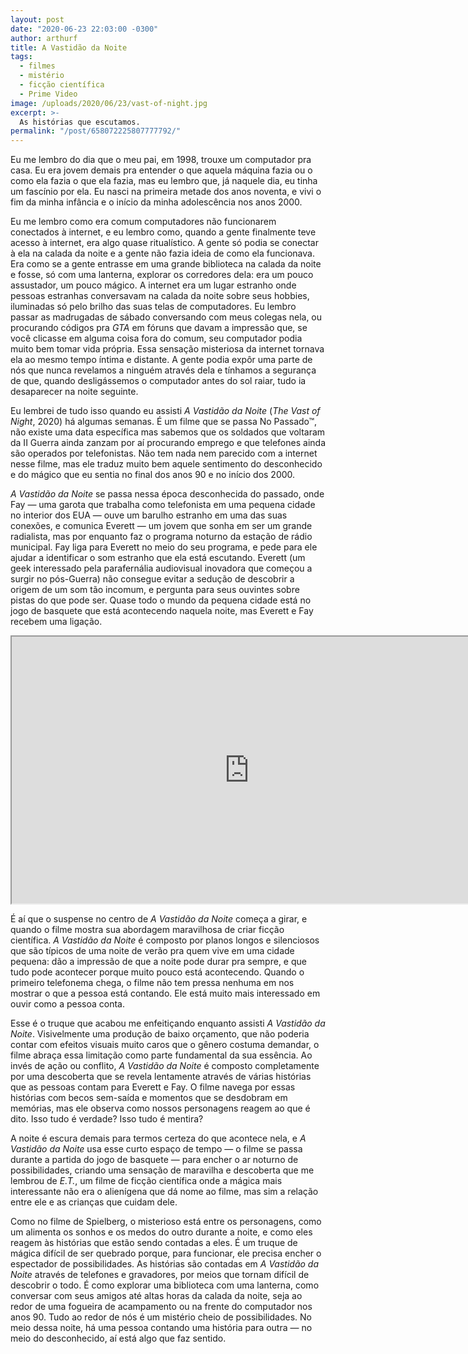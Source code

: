 ```yaml
---
layout: post
date: "2020-06-23 22:03:00 -0300"
author: arthurf
title: A Vastidão da Noite
tags:
  - filmes
  - mistério
  - ficção científica
  - Prime Video
image: /uploads/2020/06/23/vast-of-night.jpg
excerpt: >-
  As histórias que escutamos.
permalink: "/post/658072225807777792/"
---
```


Eu me lembro do dia que o meu pai, em 1998, trouxe um computador pra casa. Eu era jovem demais pra entender o que aquela máquina fazia ou o como ela fazia o que ela fazia, mas eu lembro que, já naquele dia, eu tinha um fascínio por ela. Eu nasci na primeira metade dos anos noventa, e vivi o fim da minha infância e o início da minha adolescência nos anos 2000.

Eu me lembro como era comum computadores não funcionarem conectados à internet, e eu lembro como, quando a gente finalmente teve acesso à internet, era algo quase ritualístico. A gente só podia se conectar à ela na calada da noite e a gente não fazia ideia de como ela funcionava. Era como se a gente entrasse em uma grande biblioteca na calada da noite e fosse, só com uma lanterna, explorar os corredores dela: era um pouco assustador, um pouco mágico. A internet era um lugar estranho onde pessoas estranhas conversavam na calada da noite sobre seus hobbies, iluminadas só pelo brilho das suas telas de computadores. Eu lembro passar as madrugadas de sábado conversando com meus colegas nela, ou procurando códigos pra _GTA_ em fóruns que davam a impressão que, se você clicasse em alguma coisa fora do comum, seu computador podia muito bem tomar vida própria. Essa sensação misteriosa da internet tornava ela ao mesmo tempo íntima e distante. A gente podia expôr uma parte de nós que nunca revelamos a ninguém através dela e tínhamos a segurança de que, quando desligássemos o computador antes do sol raiar, tudo ia desaparecer na noite seguinte.

Eu lembrei de tudo isso quando eu assisti _A Vastidão da Noite_ (_The Vast of Night_, 2020) há algumas semanas. É um filme que se passa No Passado™, não existe uma data específica mas sabemos que os soldados que voltaram da II Guerra ainda zanzam por aí procurando emprego e que telefones ainda são operados por telefonistas. Não tem nada nem parecido com a internet nesse filme, mas ele traduz muito bem aquele sentimento do desconhecido e do mágico que eu sentia no final dos anos 90 e no início dos 2000.

_A Vastidão da Noite_ se passa nessa época desconhecida do passado, onde Fay — uma garota que trabalha como telefonista em uma pequena cidade no interior dos EUA — ouve um barulho estranho em uma das suas conexões, e comunica Everett — um jovem que sonha em ser um grande radialista, mas por enquanto faz o programa noturno da estação de rádio municipal. Fay liga para Everett no meio do seu programa, e pede para ele ajudar a identificar o som estranho que ela está escutando. Everett (um geek interessado pela parafernália audiovisual inovadora que começou a surgir no pós-Guerra) não consegue evitar a sedução de descobrir a origem de um som tão incomum, e pergunta para seus ouvintes sobre pistas do que pode ser. Quase todo o mundo da pequena cidade está no jogo de basquete que está acontecendo naquela noite, mas Everett e Fay recebem uma ligação.

<iframe width="759" height="427" src="https://www.youtube.com/embed/ZEiwpCJqMM0"  allow="accelerometer; autoplay; encrypted-media; gyroscope; picture-in-picture" allowfullscreen></iframe>

É aí que o suspense no centro de _A Vastidão da Noite_ começa a girar, e quando o filme mostra sua abordagem maravilhosa de criar ficção científica. _A Vastidão da Noite_ é composto por planos longos e silenciosos que são típicos de uma noite de verão pra quem vive em uma cidade pequena: dão a impressão de que a noite pode durar pra sempre, e que tudo pode acontecer porque muito pouco está acontecendo. Quando o primeiro telefonema chega, o filme não tem pressa nenhuma em nos mostrar o que a pessoa está contando. Ele está muito mais interessado em ouvir como a pessoa conta.

Esse é o truque que acabou me enfeitiçando enquanto assisti _A Vastidão da Noite_. Visivelmente uma produção de baixo orçamento, que não poderia contar com efeitos visuais muito caros que o gênero costuma demandar, o filme abraça essa limitação como parte fundamental da sua essência. Ao invés de ação ou conflito, _A Vastidão da Noite_ é composto completamente por uma descoberta que se revela lentamente através de várias histórias que as pessoas contam para Everett e Fay. O filme navega por essas histórias com becos sem-saída e momentos que se desdobram em memórias, mas ele observa como nossos personagens reagem ao que é dito. Isso tudo é verdade? Isso tudo é mentira?

A noite é escura demais para termos certeza do que acontece nela, e _A Vastidão da Noite_ usa esse curto espaço de tempo — o filme se passa durante a partida do jogo de basquete — para encher o ar noturno de possibilidades, criando uma sensação de maravilha e descoberta que me lembrou de _E.T._, um filme de ficção científica onde a mágica mais interessante não era o alienígena que dá nome ao filme, mas sim a relação entre ele e as crianças que cuidam dele.

Como no filme de Spielberg, o misterioso está entre os personagens, como um alimenta os sonhos e os medos do outro durante a noite, e como eles reagem às histórias que estão sendo contadas a eles. É um truque de mágica difícil de ser quebrado porque, para funcionar, ele precisa encher o espectador de possibilidades. As histórias são contadas em _A Vastidão da Noite_ através de telefones e gravadores, por meios que tornam difícil de descobrir o todo. É como explorar uma biblioteca com uma lanterna, como conversar com seus amigos até altas horas da calada da noite, seja ao redor de uma fogueira de acampamento ou na frente do computador nos anos 90. Tudo ao redor de nós é um mistério cheio de possibilidades. No meio dessa noite, há uma pessoa contando uma história para outra — no meio do desconhecido, aí está algo que faz sentido.

